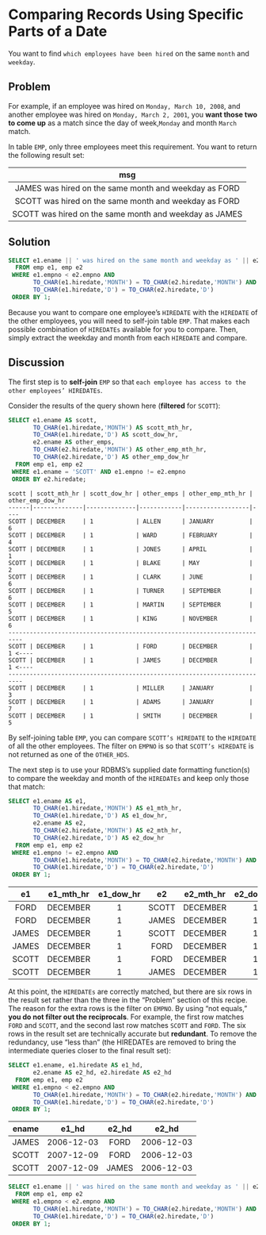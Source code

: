 # Comparing Records Using Specific Parts of a Date

You want to find `which employees have been hired` on the same `month` and `weekday`.

## Problem

For example, if an employee was hired on `Monday, March 10, 2008`, and another employee was hired on `Monday, March 2, 2001`, you **want those two to come up** as a match since the day of week,`Monday` and month `March` match.

In table `EMP`, only three employees meet this requirement. You want to return the following result set:


|msg|
|:------------------------------------------------------:|
|JAMES was hired on the same month and weekday as FORD|
|SCOTT was hired on the same month and weekday as FORD|
|SCOTT was hired on the same month and weekday as JAMES|

## Solution

```SQL
SELECT e1.ename || ' was hired on the same month and weekday as ' || e2.ename AS msg
  FROM emp e1, emp e2
 WHERE e1.empno < e2.empno AND
       TO_CHAR(e1.hiredate,'MONTH') = TO_CHAR(e2.hiredate,'MONTH') AND
       TO_CHAR(e1.hiredate,'D') = TO_CHAR(e2.hiredate,'D')
 ORDER BY 1;
```
Because you want to compare one employee’s `HIREDATE` with the `HIREDATE` of the other employees, you will need to self-join table `EMP`. That makes each possible combination of `HIREDATEs` available for you to compare. Then, simply extract the weekday and month from each `HIREDATE` and compare.


## Discussion

The first step is to **self-join** `EMP` so that `each employee has access to the other employees’ HIREDATEs`.

Consider the results of the query shown here (**filtered** for `SCOTT`):

```SQL
SELECT e1.ename AS scott,
       TO_CHAR(e1.hiredate,'MONTH') AS scott_mth_hr,
       TO_CHAR(e1.hiredate,'D') AS scott_dow_hr,
       e2.ename AS other_emps,
       TO_CHAR(e2.hiredate,'MONTH') AS other_emp_mth_hr,
       TO_CHAR(e2.hiredate,'D') AS other_emp_dow_hr
  FROM emp e1, emp e2
 WHERE e1.ename = 'SCOTT' AND e1.empno != e2.empno
 ORDER BY e2.hiredate;
```

```console
scott | scott_mth_hr | scott_dow_hr | other_emps | other_emp_mth_hr | other_emp_dow_hr
------|--------------|--------------|------------|------------------|----
SCOTT | DECEMBER     | 1            | ALLEN      | JANUARY          | 6
SCOTT | DECEMBER     | 1            | WARD       | FEBRUARY         | 4
SCOTT | DECEMBER     | 1            | JONES      | APRIL            | 1
SCOTT | DECEMBER     | 1            | BLAKE      | MAY              | 2
SCOTT | DECEMBER     | 1            | CLARK      | JUNE             | 6
SCOTT | DECEMBER     | 1            | TURNER     | SEPTEMBER        | 6
SCOTT | DECEMBER     | 1            | MARTIN     | SEPTEMBER        | 5
SCOTT | DECEMBER     | 1            | KING       | NOVEMBER         | 6
--------------------------------------------------------------------------
SCOTT | DECEMBER     | 1            | FORD       | DECEMBER         | 1 <----
SCOTT | DECEMBER     | 1            | JAMES      | DECEMBER         | 1 <----
--------------------------------------------------------------------------
SCOTT | DECEMBER     | 1            | MILLER     | JANUARY          | 3
SCOTT | DECEMBER     | 1            | ADAMS      | JANUARY          | 7
SCOTT | DECEMBER     | 1            | SMITH      | DECEMBER         | 5
```

By self-joining table `EMP`, you can compare `SCOTT’s HIREDATE` to the `HIREDATE` of all the other employees. The filter on `EMPNO` is so that `SCOTT’s HIREDATE` is not returned as one of the `OTHER_HDS`.

The next step is to use your RDBMS’s supplied date formatting function(s) to compare the weekday and month of the `HIREDATEs` and keep only those that match:

```SQL
SELECT e1.ename AS e1,
       TO_CHAR(e1.hiredate,'MONTH') AS e1_mth_hr,
       TO_CHAR(e1.hiredate,'D') AS e1_dow_hr,
       e2.ename AS e2,
       TO_CHAR(e2.hiredate,'MONTH') AS e2_mth_hr,
       TO_CHAR(e2.hiredate,'D') AS e2_dow_hr
  FROM emp e1, emp e2
 WHERE e1.empno != e2.empno AND
       TO_CHAR(e1.hiredate,'MONTH') = TO_CHAR(e2.hiredate,'MONTH') AND
       TO_CHAR(e1.hiredate,'D') = TO_CHAR(e2.hiredate,'D')
 ORDER BY 1;
```

|e1   | e1_mth_hr | e1_dow_hr |  e2   | e2_mth_hr | e2_dow_hr|
|:----:|:---------:|:---------:|:-----:|:---------:|:--------:|
|FORD  | DECEMBER  | 1         | SCOTT | DECEMBER  | 1|
|FORD  | DECEMBER  | 1         | JAMES | DECEMBER  | 1|
|JAMES | DECEMBER  | 1         | SCOTT | DECEMBER  | 1|
|JAMES | DECEMBER  | 1         | FORD  | DECEMBER  | 1|
|SCOTT | DECEMBER  | 1         | FORD  | DECEMBER  | 1|
|SCOTT | DECEMBER  | 1         | JAMES | DECEMBER  | 1|

At this point, the `HIREDATEs` are correctly matched, but there are six rows in the result set rather than the three in the “Problem” section of this recipe. The reason for the extra rows is the filter on `EMPNO`. By using “not equals,” **you do not filter out the reciprocals**. For example, the first row matches `FORD` and `SCOTT`, and the second last row matches `SCOTT` and `FORD`. The six rows in the result set are technically accurate but **redundant**. To remove the redundancy, use “less than” (the HIREDATEs are removed to bring the intermediate queries closer to the final result set):

```SQL
SELECT e1.ename, e1.hiredate AS e1_hd,
       e2.ename AS e2_hd, e2.hiredate AS e2_hd
  FROM emp e1, emp e2
 WHERE e1.empno < e2.empno AND
       TO_CHAR(e1.hiredate,'MONTH') = TO_CHAR(e2.hiredate,'MONTH') AND
       TO_CHAR(e1.hiredate,'D') = TO_CHAR(e2.hiredate,'D')
 ORDER BY 1;
```

|ename |   e1_hd    | e2_hd |   e2_hd|
|:----:|:----------:|:-----:|:---------:|
|JAMES | 2006-12-03 | FORD  | 2006-12-03|
|SCOTT | 2007-12-09 | FORD  | 2006-12-03|
|SCOTT | 2007-12-09 | JAMES | 2006-12-03|



```SQL
SELECT e1.ename || ' was hired on the same month and weekday as ' || e2.ename AS msg
  FROM emp e1, emp e2
 WHERE e1.empno < e2.empno AND
       TO_CHAR(e1.hiredate,'MONTH') = TO_CHAR(e2.hiredate,'MONTH') AND
       TO_CHAR(e1.hiredate,'D') = TO_CHAR(e2.hiredate,'D')
 ORDER BY 1;
```

